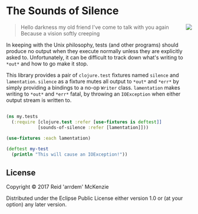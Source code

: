 # The Sounds of Silence
<img align="right" src="https://github.com/arrdem/sounds-of-silence/raw/master/etc/sounds-of-silence.jpg"/>

> Hello darkness my old friend
> I've come to talk with you again
> Because a vision softly creeping

In keeping with the Unix philosophy, tests (and other programs) should produce
no output when they execute normally unless they are explicitly asked to.
Unfortunately, it can be difficult to track down what's writing to `*out*` and
how to go make it stop.

This library provides a pair of `clojure.test` fixtures named `silence` and
`lamentation`. `silence` as a fixture mutes all output to `*out*` and `*err*`
by simply providing a bindings to a no-op `Writer` class. `lamentation` makes
writing to `*out*` and `*err*` fatal, by throwing an `IOException` when either
output stream is written to. 

## 

```clj
(ns my.tests
  (:require [clojure.test :refer [use-fixtures is deftest]]
            [sounds-of-silence :refer [lamentation]]))

(use-fixtures :each lamentation)

(deftest my-test
  (println "This will cause an IOException!"))
```

## License

Copyright © 2017 Reid 'arrdem' McKenzie

Distributed under the Eclipse Public License either version 1.0 or (at
your option) any later version.
